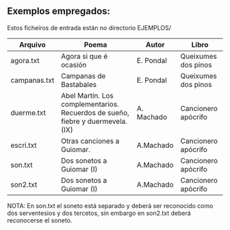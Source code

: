 Exemplos empregados:
--------------------
Estos ficheiros de entrada están no directorio EJEMPLOS/


Arquivo|Poema|Autor|Libro
------|-----|-----|-----
agora.txt|Agora si que é ocasión|E. Pondal|Queixumes dos pinos
campanas.txt|Campanas de Bastabales|E. Pondal|Queixumes dos pinos
duerme.txt|	Abel Martín. Los complementarios. Recuerdos de sueño, fiebre y duermevela. (IX)|A. Machado|Cancionero apócrifo
escri.txt|Otras canciones a Guiomar.|A.Machado|Cancionero apócrifo
son.txt|Dos sonetos a Guiomar (I)|A.Machado|Cancionero apócrifo
son2.txt|Dos sonetos a	Guiomar (I)|A.Machado|Cancionero apócrifo
		
NOTA: 
	En son.txt el soneto está separado y deberá ser reconocido como
	dos serventesios y dos tercetos, sin embargo en son2.txt deberá
	reconocerse el soneto.

